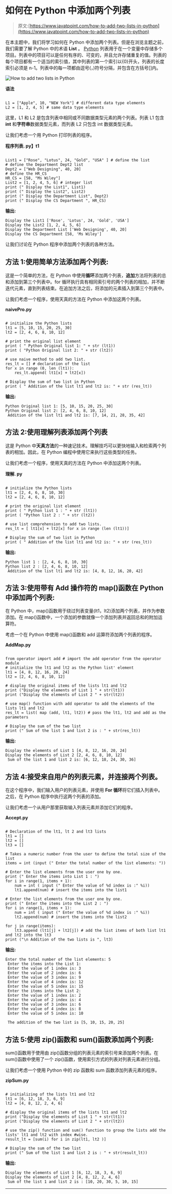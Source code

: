 # 如何在 Python 中添加两个列表

> 原文:[https://www.javatpoint.com/how-to-add-two-lists-in-python](https://www.javatpoint.com/how-to-add-two-lists-in-python)

在本主题中，我们将学习如何在 Python 中添加两个列表。但是在浏览主题之前，我们需要了解 Python 中的术语 **List** 。 [Python](https://www.javatpoint.com/python-tutorial) 列表用于在一个变量中存储多个项目。列表中的项目可以是任何有序的、可变的，并且允许存储重复的值。列表的每个项目都有一个适当的索引值，其中列表的第一个索引以{0}开头，列表的长度索引必须是 n-1。列表中的每一项都由逗号(，)符号分隔，并包含在方括号[]内。

![How to add two lists in Python](img/ad6272032479487fc914eda30146b946.png)

**语法**

```

L1 = ["Apple", 10, "NEW York"] # different data type elements
L2 = [1, 2, 4, 5] # same data type elements

```

这里，L1 和 L2 是包含列表中相同或不同数据类型元素的两个列表。列表 L1 包含 **int** 和**字符串**数据类型元素，而列表 L2 只包含 int 数据类型元素。

让我们考虑一个用 Python 打印列表的程序。

**程序列表. py】t1**

```

List1 = ["Rose", "Lotus", 24, "Gold", "USA" ] # define the list
# define the Department Dept2 list
Dept2 = ["Web Designing", 40, 20]
# define the HR_CS
HR_CS = [58, "Ms Wiley"]
List2 = [1, 2, 4, 5, 6] # integer list
print (" Display the List1", List1)
print (" Display the List2", List2)
print (" Display the Department List", Dept2)
print (" Display the CS Department ", HR_CS)

```

**输出:**

```
Display the List1 ['Rose', 'Lotus', 24, 'Gold', 'USA']
Display the List2 [1, 2, 4, 5, 6]
Display the Department List ['Web Designing', 40, 20]
Display the CS Department [58, 'Ms Wiley']

```

让我们讨论在 Python 程序中添加两个列表的各种方法。

## 方法 1:使用简单方法添加两个列表:

这是一个简单的方法，在 Python 中使用**循环**添加两个列表，**追加**方法将列表的总和添加到第三个列表中。for 循环执行具有相同索引号的两个列表的相加，并不断迭代元素，直到列表结束。在追加方法之后，将添加的元素插入到第三个列表中。

让我们考虑一个程序，使用天真的方法在 Python 中添加这两个列表。

**naivePro.py**

```

# initialize the Python lists
lt1 = [5, 10, 15, 20, 25, 30]
lt2 = [2, 4, 6, 8, 10, 12]

# print the original list element
print ( " Python Original list 1: " + str (lt1))
print ( "Python Original list 2: " + str (lt2))

# use naive method to add two list.
res_lt = [] # declaration of the list
for x in range (0, len (lt1)):
    res_lt.append( lt1[x] + lt2[x])

# Display the sum of two list in Python
print ( " Addition of the list lt1 and lt2 is: " + str (res_lt))

```

**输出:**

```
Python Original list 1: [5, 10, 15, 20, 25, 30]
Python Original list 2: [2, 4, 6, 8, 10, 12]
 Addition of the list lt1 and lt2 is: [7, 14, 21, 28, 35, 42]

```

## 方法 2:使用理解列表添加两个列表

这是 Python 中**天真方法**的一种速记技术。理解技巧可以更快地输入和检索两个列表的相加。因此，在 Python 编程中使用它来执行这些类型的任务。

让我们考虑一个程序，使用天真的方法在 Python 中添加这两个列表。

**理解. py**

```

# initialize the Python lists
lt1 = [2, 4, 6, 8, 10, 30]
lt2 = [2, 4, 6, 8, 10, 12]

# print the original list element
print ( " Python list 1 : " + str (lt1))
print ( "Python list 2 : " + str (lt2))

# use list comprehension to add two lists.
res_lt = [ lt1[x] + lt2[x] for x in range (len (lt1))]

# Display the sum of two list in Python
print ( " Addition of the list lt1 and lt2 is: " + str (res_lt))    

```

**输出:**

```
Python list 1 : [2, 4, 6, 8, 10, 30]
Python list 2 : [2, 4, 6, 8, 10, 12]
 Addition of the list lt1 and lt2 is: [4, 8, 12, 16, 20, 42]

```

## 方法 3:使用带有 Add 操作符的 map()函数在 Python 中添加两个列表:

在 Python 中，map()函数用于绕过列表变量(lt1，lt2)添加两个列表，并作为参数添加。在 map()函数中，一个添加的参数就像一个添加列表并返回总和的附加运算符。

考虑一个在 Python 中使用 map()函数和 add 运算符添加两个列表的程序。

**AddMap.py**

```

from operator import add # import the add operator from the operator module
# initialize the lt1 and lt2 as the Python list' element
lt1 = [4, 8, 12, 16, 20, 24]
lt2 = [2, 4, 6, 8, 10, 12]

# display the original items of the lists lt1 and lt2
print ("Display the elements of List 1 " + str(lt1))
print ("Display the elements of List 2 " + str(lt2))

# use map() function with add operator to add the elements of the lists lt1 and lt2
res_lt = list( map (add, lt1, lt2)) # pass the lt1, lt2 and add as the parameters

# Display the sum of the two list
print (" Sum of the list 1 and list 2 is : " + str(res_lt))

```

**输出:**

```
Display the elements of List 1 [4, 8, 12, 16, 20, 24]
Display the elements of List 2 [2, 4, 6, 8, 10, 12]
 Sum of the list 1 and list 2 is: [6, 12, 18, 24, 30, 36]

```

## 方法 4:接受来自用户的列表元素，并连接两个列表。

在这个程序中，我们输入用户的列表元素，并使用 **For 循环**将它们插入列表中。之后，在 Python 程序中执行这两个列表的添加。

让我们考虑一个从用户那里获取输入列表元素并添加它们的程序。

**Accept.py**

```

# Declaration of the lt1, lt 2 and lt3 lists
lt1 = []
lt2 = []
lt3 = []

# Takes a numeric number from the user to define the total size of the list
items = int (input (" Enter the total number of the list elements: "))

# Enter the list elements from the user one by one.
print (" Enter the items into List 1 : ")
for i in range(1, items + 1):
    num = int ( input (" Enter the value of %d index is :" %i))
    lt1.append(num) # insert the items into the list1

# Enter the list elements from the user one by one.
print (" Enter the items into the List 2 : ")
for i in range(1, items + 1):
    num = int ( input (" Enter the value of %d index is :" %i))
    lt2.append(num) # insert the items into the list2

for j in range(items):
    lt3.append (lt1[j] + lt2[j]) # add the list items of both list lt1 and lt2 into the lt3   
print ("\n Addition of the two lists is ", lt3)

```

**输出:**

```
Enter the total number of the list elements: 5
 Enter the items into the List 1:
 Enter the value of 1 index is: 3
 Enter the value of 2 index is: 6
 Enter the value of 3 index is: 9
 Enter the value of 4 index is: 12
 Enter the value of 5 index is: 15
 Enter the items into the List 2:
 Enter the value of 1 index is: 2
 Enter the value of 2 index is: 4
 Enter the value of 3 index is: 6
 Enter the value of 4 index is: 8
 Enter the value of 5 index is: 10

 The addition of the two list is [5, 10, 15, 20, 25]

```

## 方法 5:使用 zip()函数和 sum()函数添加两个列表:

sum()函数用于使用由 zip()函数分组的列表元素的索引号来添加两个列表。在 sum()函数中使用了一个 zip()函数，使用索引方式的列表对列表元素进行分组。

让我们考虑一个使用 Python 中的 zip 函数和 sum 函数添加列表元素的程序。

**zipSum.py**

```

# initializing of the lists lt1 and lt2
lt1 = [6, 12, 18, 3, 6, 9]
lt2 = [4, 8, 12, 2, 4, 6]

# display the original items of the lists lt1 and lt2
print ("Display the elements of List 1 " + str(lt1))
print ("Display the elements of List 2 " + str(lt2))

# use the zip() function and sum() function to group the lists add the lists' lt1 and lt2 with index #wise. 
result_lt = [sum(i) for i in zip(lt1, lt2 )]

# Display the sum of the two list
print (" Sum of the list 1 and list 2 is : " + str(result_lt))

```

**输出:**

```
Display the elements of List 1 [6, 12, 18, 3, 6, 9]
Display the elements of List 2 [4, 8, 12, 2, 4, 6]
 Sum of the list 1 and list 2 is : [10, 20, 30, 5, 10, 15]

```

* * *